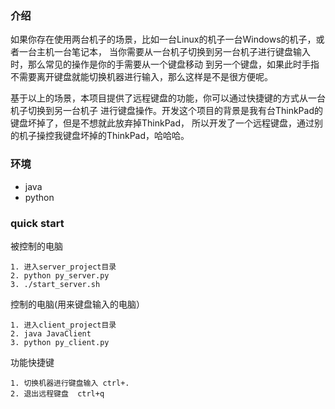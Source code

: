 ### 介绍

如果你存在使用两台机子的场景，比如一台Linux的机子一台Windows的机子，或者一台主机一台笔记本，
当你需要从一台机子切换到另一台机子进行键盘输入时，那么常见的操作是你的手需要从一个键盘移动
到另一个键盘，如果此时手指不需要离开键盘就能切换机器进行输入，那么这样是不是很方便呢。

基于以上的场景，本项目提供了远程键盘的功能，你可以通过快捷键的方式从一台机子切换到另一台机子
进行键盘操作。开发这个项目的背景是我有台ThinkPad的键盘坏掉了，但是不想就此放弃掉ThinkPad，
所以开发了一个远程键盘，通过别的机子操控我键盘坏掉的ThinkPad，哈哈哈。

### 环境

* java
* python

### quick start

被控制的电脑
```
1. 进入server_project目录
2. python py_server.py
3. ./start_server.sh 
```

控制的电脑(用来键盘输入的电脑）
```
1. 进入client_project目录
2. java JavaClient
3. python py_client.py
```

功能快捷键
```
1. 切换机器进行键盘输入 ctrl+.
2. 退出远程键盘  ctrl+q
```
